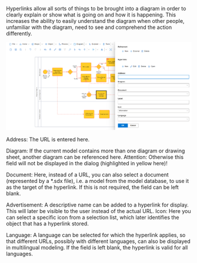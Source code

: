 Hyperlinks allow all sorts of things to be brought into a diagram in order to clearly explain or show what is going on and how it is happening. This increases the ability to easily understand the diagram when other people, unfamiliar with the diagram, need to see and comprehend the action differently.

![Hyperlink Menu](images/Hyperlink.png)

Address:
The URL is entered here.

Diagram:
If the current model contains more than one diagram or drawing sheet, another diagram can be referenced here.
Attention: Otherwise this field will not be displayed in the dialog (highlighted in yellow here)!

Document:
Here, instead of a URL, you can also select a document (represented by a *.sdx file), i.e. a model from the model database, to use it as the target of the hyperlink. If this is not required, the field can be left blank.

Advertisement:
A descriptive name can be added to a hyperlink for display. This will later be visible to the user instead of the actual URL.
Icon:
Here you can select a specific icon from a selection list, which later identifies the object that has a hyperlink stored.

Language:
A language can be selected for which the hyperlink applies, so that different URLs, possibly with different languages, can also be displayed in multilingual modeling. If the field is left blank, the hyperlink is valid for all languages.
